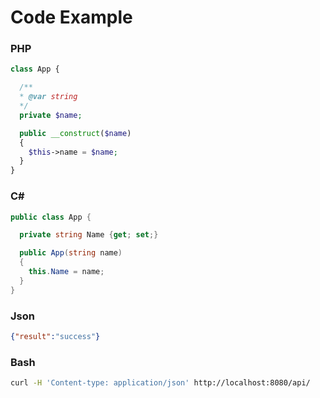 # Code Example

### PHP


```php
class App {

  /**
  * @var string
  */
  private $name;

  public __construct($name)
  {
    $this->name = $name;
  }
}
```

### C#

```csharp
public class App {

  private string Name {get; set;}

  public App(string name)
  {
    this.Name = name;
  }
}
```

### Json 

```json
{"result":"success"}
```

### Bash

```bash
curl -H 'Content-type: application/json' http://localhost:8080/api/
```
